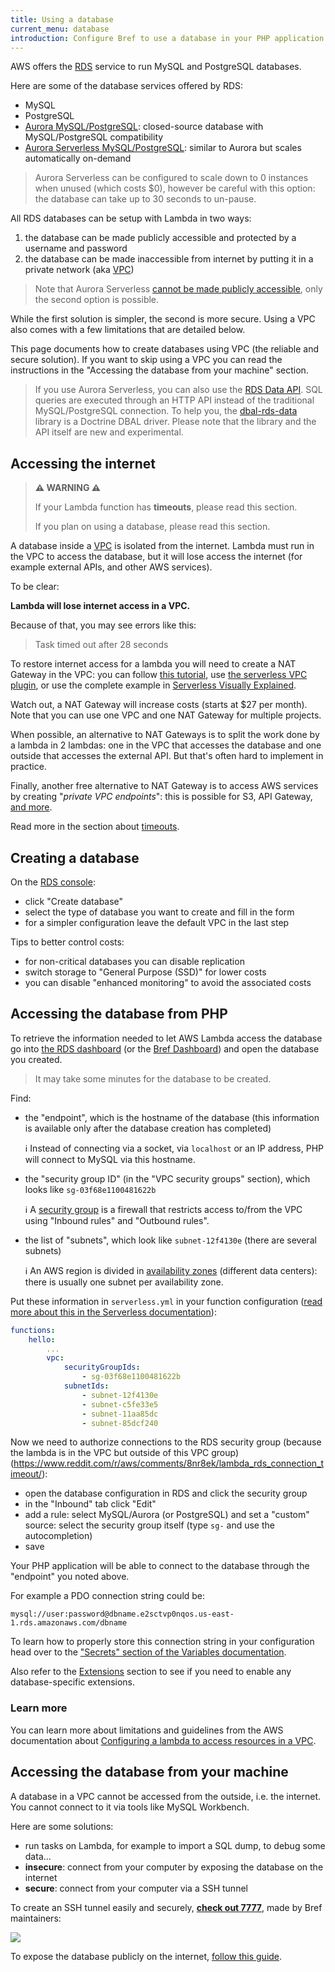 ```yaml
---
title: Using a database
current_menu: database
introduction: Configure Bref to use a database in your PHP application on AWS Lambda.
---
```


AWS offers the [RDS](https://aws.amazon.com/rds/) service to run MySQL and PostgreSQL databases.

Here are some of the database services offered by RDS:

- MySQL
- PostgreSQL
- [Aurora MySQL/PostgreSQL](https://aws.amazon.com/rds/aurora/): closed-source database with MySQL/PostgreSQL compatibility
- [Aurora Serverless MySQL/PostgreSQL](https://aws.amazon.com/rds/aurora/serverless/): similar to Aurora but scales automatically on-demand

> Aurora Serverless can be configured to scale down to 0 instances when unused (which costs $0), however be careful with this option: the database can take up to 30 seconds to un-pause.

All RDS databases can be setup with Lambda in two ways:

1. the database can be made publicly accessible and protected by a username and password
2. the database can be made inaccessible from internet by putting it in a private network (aka [VPC](https://aws.amazon.com/vpc/))

> Note that Aurora Serverless [cannot be made publicly accessible](https://docs.aws.amazon.com/AmazonRDS/latest/AuroraUserGuide/aurora-serverless.html), only the second option is possible.

While the first solution is simpler, the second is more secure. Using a VPC also comes with a few limitations that are detailed below.

This page documents how to create databases using VPC (the reliable and secure solution). If you want to skip using a VPC you can read the instructions in the "Accessing the database from your machine" section.

> If you use Aurora Serverless, you can also use the [RDS Data API](https://docs.aws.amazon.com/AmazonRDS/latest/AuroraUserGuide/data-api.html). SQL queries are executed through an HTTP API instead of the traditional MySQL/PostgreSQL connection. To help you, the [dbal-rds-data](https://github.com/Nemo64/dbal-rds-data) library is a Doctrine DBAL driver. Please note that the library and the API itself are new and experimental.

## Accessing the internet

> <strong class="text-xl">⚠️ WARNING ⚠️</strong>
>
> If your Lambda function has **timeouts**, please read this section.
>
> If you plan on using a database, please read this section.

A database inside a [VPC](https://aws.amazon.com/vpc/) is isolated from the internet. Lambda must run in the VPC to access the database, but it will lose access the internet (for example external APIs, and other AWS services).

To be clear:

**Lambda will lose internet access in a VPC.**

Because of that, you may see errors like this:

> Task timed out after 28 seconds

To restore internet access for a lambda you will need to create a NAT Gateway in the VPC: you can follow [this tutorial](https://medium.com/@philippholly/aws-lambda-enable-outgoing-internet-access-within-vpc-8dd250e11e12), use [the serverless VPC plugin](https://github.com/smoketurner/serverless-vpc-plugin), or use the complete example in [Serverless Visually Explained](https://serverless-visually-explained.com/).

Watch out, a NAT Gateway will increase costs (starts at $27 per month). Note that you can use one VPC and one NAT Gateway for multiple projects.

When possible, an alternative to NAT Gateways is to split the work done by a lambda in 2 lambdas: one in the VPC that accesses the database and one outside that accesses the external API. But that's often hard to implement in practice.

Finally, another free alternative to NAT Gateway is to access AWS services by creating "*private VPC endpoints*": this is possible for S3, API Gateway, [and more](https://docs.aws.amazon.com/en_pv/vpc/latest/userguide/vpc-endpoints-access.html).

Read more in the section about [timeouts](/docs/environment/timeouts.md).

## Creating a database

On the [RDS console](https://console.aws.amazon.com/rds/home):

- click "Create database"
- select the type of database you want to create and fill in the form
- for a simpler configuration leave the default VPC in the last step

Tips to better control costs:

- for non-critical databases you can disable replication
- switch storage to "General Purpose (SSD)" for lower costs
- you can disable "enhanced monitoring" to avoid the associated costs

## Accessing the database from PHP

To retrieve the information needed to let AWS Lambda access the database go into [the RDS dashboard](https://console.aws.amazon.com/rds/home#databases:) (or the [Bref Dashboard](https://dashboard.bref.sh/)) and open the database you created.

> It may take some minutes for the database to be created.

Find:

- the "endpoint", which is the hostname of the database (this information is available only after the database creation has completed)

    ℹ️ Instead of connecting via a socket, via `localhost` or an IP address, PHP will connect to MySQL via this hostname.
- the "security group ID" (in the "VPC security groups" section), which looks like `sg-03f68e1100481622b`

    ℹ️ A [security group](https://docs.aws.amazon.com/vpc/latest/userguide/VPC_SecurityGroups.html) is a firewall that restricts access to/from the VPC using "Inbound rules" and "Outbound rules".
- the list of "subnets", which look like `subnet-12f4130e` (there are several subnets)

    ℹ️ An AWS region is divided in [availability zones](https://docs.aws.amazon.com/AWSEC2/latest/UserGuide/using-regions-availability-zones.html) (different data centers): there is usually one subnet per availability zone.

Put these information in `serverless.yml` in your function configuration ([read more about this in the Serverless documentation](https://serverless.com/framework/docs/providers/aws/guide/functions/#vpc-configuration)):

```yaml
functions:
    hello:
        ...
        vpc:
            securityGroupIds:
                - sg-03f68e1100481622b
            subnetIds:
                - subnet-12f4130e
                - subnet-c5fe33e5
                - subnet-11aa85dc
                - subnet-85dcf240
```

Now we need to authorize connections to the RDS security group (because the lambda is in the VPC but outside of this VPC group) (https://www.reddit.com/r/aws/comments/8nr8ek/lambda_rds_connection_timeout/):

- open the database configuration in RDS and click the security group
- in the "Inbound" tab click "Edit"
- add a rule: select MySQL/Aurora (or PostgreSQL) and set a "custom" source: select the security group itself (type `sg-` and use the autocompletion)
- save

Your PHP application will be able to connect to the database through the "endpoint" you noted above.

For example a PDO connection string could be:

```
mysql://user:password@dbname.e2sctvp0nqos.us-east-1.rds.amazonaws.com/dbname
```

To learn how to properly store this connection string in your configuration head over to the ["Secrets" section of the Variables documentation](/docs/environment/variables.md#secrets).

Also refer to the [Extensions](/docs/environment/php.md#extensions) section to see if you need to enable any database-specific extensions.

### Learn more

You can learn more about limitations and guidelines from the AWS documentation about [Configuring a lambda to access resources in a VPC](https://docs.aws.amazon.com/lambda/latest/dg/vpc.html).

## Accessing the database from your machine

A database in a VPC cannot be accessed from the outside, i.e. the internet. You cannot connect to it via tools like MySQL Workbench.

Here are some solutions:

- run tasks on Lambda, for example to import a SQL dump, to debug some data…
- **insecure**: connect from your computer by exposing the database on the internet
- **secure**: connect from your computer via a SSH tunnel

To create an SSH tunnel easily and securely, **[check out 7777](https://port7777.com/?utm_source=bref)**, made by Bref maintainers:

[![](https://port7777.com/img/7777-social.png)](https://port7777.com/?utm_source=bref)

To expose the database publicly on the internet, [follow this guide](database-public.md).
